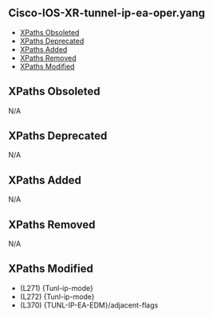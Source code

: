 ## Cisco-IOS-XR-tunnel-ip-ea-oper.yang

- [XPaths Obsoleted](#xpaths-obsoleted)
- [XPaths Deprecated](#xpaths-deprecated)
- [XPaths Added](#xpaths-added)
- [XPaths Removed](#xpaths-removed)
- [XPaths Modified](#xpaths-modified)

## XPaths Obsoleted

N/A

## XPaths Deprecated

N/A

## XPaths Added

N/A

## XPaths Removed

N/A

## XPaths Modified

- (L271)	{Tunl-ip-mode}
- (L272)	{Tunl-ip-mode}
- (L370)	{TUNL-IP-EA-EDM}/adjacent-flags

